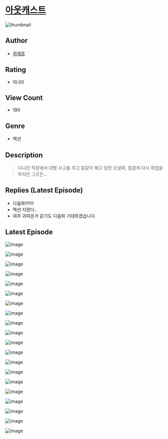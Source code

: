 # [아웃캐스트](https://comic.naver.com/challenge/list?titleId=810204)
![thumbnail](https://image-comic.pstatic.net/user_contents_data/challenge_comic/2023/05/23/366822/upload_3834306245988463161_480x623.jpeg)

## Author
- [최재호](https://comic.naver.com/artistTitle?id=366822)

## Rating
- 10.00

## View Count
- 190

## Genre
- 액션

## Description
> 다니던 직장에서 대형 사고를 치고 칼같이 해고 당한 오설화, 힘겹게 다시 취업을 하지만 그곳은...

## Replies (Latest Episode)
- 다음화!!!!!!!
- 액션 지렸다..
- 여주 귀여운거 같기도 다음화 기대하겠습니다

## Latest Episode
![image](https://image-comic.pstatic.net/user_contents_data/challenge_comic/2023/05/23/366822/upload_7005693600271184481.jpeg)

![image](https://image-comic.pstatic.net/user_contents_data/challenge_comic/2023/05/23/366822/upload_3904728857598845793.jpeg)

![image](https://image-comic.pstatic.net/user_contents_data/challenge_comic/2023/05/23/366822/upload_3835153939372270433.jpeg)

![image](https://image-comic.pstatic.net/user_contents_data/challenge_comic/2023/05/23/366822/upload_7003719959800067380.jpeg)

![image](https://image-comic.pstatic.net/user_contents_data/challenge_comic/2023/05/23/366822/upload_3544951065096500019.jpeg)

![image](https://image-comic.pstatic.net/user_contents_data/challenge_comic/2023/05/23/366822/upload_7306299169624766305.jpeg)

![image](https://image-comic.pstatic.net/user_contents_data/challenge_comic/2023/05/23/366822/upload_3762811584741204786.jpeg)

![image](https://image-comic.pstatic.net/user_contents_data/challenge_comic/2023/05/23/366822/upload_7089283074124560438.jpeg)

![image](https://image-comic.pstatic.net/user_contents_data/challenge_comic/2023/05/23/366822/upload_3544394910539146854.jpeg)

![image](https://image-comic.pstatic.net/user_contents_data/challenge_comic/2023/05/23/366822/upload_7017513552968836658.jpeg)

![image](https://image-comic.pstatic.net/user_contents_data/challenge_comic/2023/05/23/366822/upload_4063480758120166708.jpeg)

![image](https://image-comic.pstatic.net/user_contents_data/challenge_comic/2023/05/23/366822/upload_3702577253850297657.jpeg)

![image](https://image-comic.pstatic.net/user_contents_data/challenge_comic/2023/05/23/366822/upload_3991093305540633399.jpeg)

![image](https://image-comic.pstatic.net/user_contents_data/challenge_comic/2023/05/23/366822/upload_3631648841161663282.jpeg)

![image](https://image-comic.pstatic.net/user_contents_data/challenge_comic/2023/05/23/366822/upload_7076059037357651254.jpeg)

![image](https://image-comic.pstatic.net/user_contents_data/challenge_comic/2023/05/23/366822/upload_7363446286444803123.jpeg)

![image](https://image-comic.pstatic.net/user_contents_data/challenge_comic/2023/05/23/366822/upload_4121412917736322864.jpeg)

![image](https://image-comic.pstatic.net/user_contents_data/challenge_comic/2023/05/23/366822/upload_3472609809943509300.jpeg)

![image](https://image-comic.pstatic.net/user_contents_data/challenge_comic/2023/05/23/366822/upload_7220739589105201971.jpeg)

![image](https://image-comic.pstatic.net/user_contents_data/challenge_comic/2023/05/23/366822/upload_3905014919630698808.jpeg)
